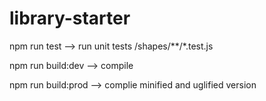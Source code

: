 # library-starter


npm run test        --> run unit tests  /shapes/**/*.test.js

npm run build:dev   --> compile 

npm run build:prod  --> complie minified and uglified version
